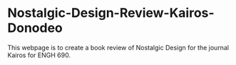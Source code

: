 # Nostalgic-Design-Review-Kairos-Donodeo
This webpage is to create a book review of Nostalgic Design for the journal Kairos for ENGH 690.
